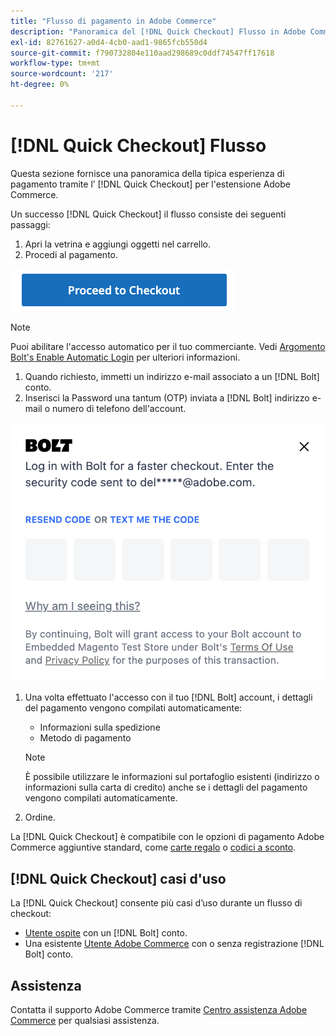```yaml
---
title: "Flusso di pagamento in Adobe Commerce"
description: "Panoramica del [!DNL Quick Checkout] Flusso in Adobe Commerce."
exl-id: 82761627-a0d4-4cb0-aad1-9865fcb550d4
source-git-commit: f790732804e110aad298689c0ddf74547ff17618
workflow-type: tm+mt
source-wordcount: '217'
ht-degree: 0%

---
```


# [!DNL Quick Checkout] Flusso

Questa sezione fornisce una panoramica della tipica esperienza di pagamento tramite l’ [!DNL Quick Checkout] per l&#39;estensione Adobe Commerce.

Un successo [!DNL Quick Checkout] il flusso consiste dei seguenti passaggi:

1. Apri la vetrina e aggiungi oggetti nel carrello.
1. Procedi al pagamento.

![Pagamento](assets/proceed-checkout.png)

>[!NOTE]
>
> Puoi abilitare l&#39;accesso automatico per il tuo commerciante. Vedi [Argomento Bolt&#39;s Enable Automatic Login](https://help.bolt.com/products/embedded/direct-api/auto-login/) per ulteriori informazioni.

1. Quando richiesto, immetti un indirizzo e-mail associato a un [!DNL Bolt] conto.
1. Inserisci la Password una tantum (OTP) inviata a [!DNL Bolt] indirizzo e-mail o numero di telefono dell&#39;account.

![Popup OTP](assets/new-logo-otp-email.png)

1. Una volta effettuato l&#39;accesso con il tuo [!DNL Bolt] account, i dettagli del pagamento vengono compilati automaticamente:

   - Informazioni sulla spedizione
   - Metodo di pagamento

   >[!NOTE]
   >
   > È possibile utilizzare le informazioni sul portafoglio esistenti (indirizzo o informazioni sulla carta di credito) anche se i dettagli del pagamento vengono compilati automaticamente.

1. Ordine.

La [!DNL Quick Checkout] è compatibile con le opzioni di pagamento Adobe Commerce aggiuntive standard, come [carte regalo](https://docs.magento.com/user-guide/catalog/product-gift-card.html) o [codici a sconto](https://docs.magento.com/user-guide/marketing/price-rules-cart-coupon.html).

## [!DNL Quick Checkout] casi d&#39;uso

La [!DNL Quick Checkout] consente più casi d’uso durante un flusso di checkout:

- [Utente ospite](../quick-checkout/checkout-bolt.md) con un [!DNL Bolt] conto.
- Una esistente [Utente Adobe Commerce](../quick-checkout/checkout-adobe-commerce.md) con o senza registrazione [!DNL Bolt] conto.

## Assistenza

Contatta il supporto Adobe Commerce tramite [Centro assistenza Adobe Commerce](https://experienceleague.adobe.com/docs/commerce-knowledge-base/kb/overview.html) per qualsiasi assistenza.
